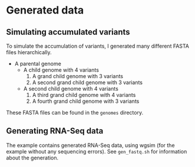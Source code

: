 # Generated data

## Simulating accumulated variants

To simulate the accumulation of variants, I generated many different FASTA files hierarchically.

* A parental genome
  * A child genome with 4 variants
    1. A grand child genome with 3 variants
    2. A second grand child genome with 3 variants
  * A second child genome with 4 variants
    1. A third grand child genome with 4 variants
    2. A fourth grand child genome with 3 variants

These FASTA files can be found in the `genomes` directory. 

## Generating RNA-Seq data

The example contains generated RNA-Seq data, using  wgsim (for the example without any sequencing errors).
See `gen_fastq.sh` for information about the generation.
